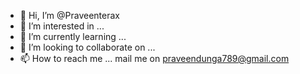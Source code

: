 - 👋 Hi, I’m @Praveenterax
- 👀 I’m interested in ...
- 🌱 I’m currently learning ...
- 💞️ I’m looking to collaborate on ...
- 📫 How to reach me ... mail me on praveendunga789@gmail.com

<!---
Praveenterax/Praveenterax is a ✨ special ✨ repository because its `README.md` (this file) appears on your GitHub profile.
You can click the Preview link to take a look at your changes.
--->

